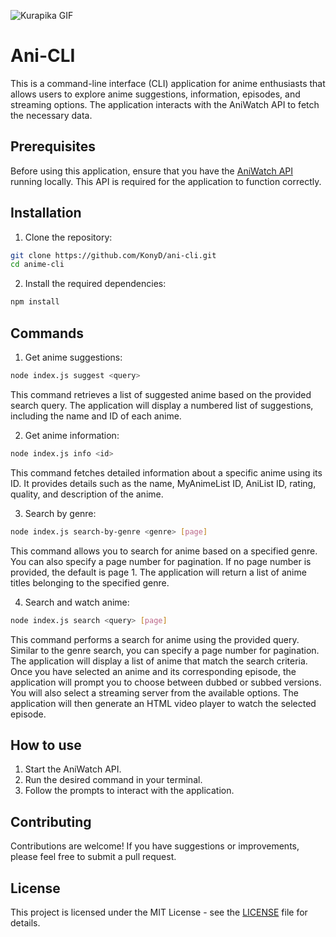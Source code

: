 ![Kurapika GIF](https://media1.giphy.com/media/v1.Y2lkPTc5MGI3NjExdXh3MzNoZXg5MDkyMXB1bzUxMDRrcDF5Zm41bGdtbnhrcnNuYmlhYiZlcD12MV9pbnRlcm5hbF9naWZfYnlfaWQmY3Q9Zw/etW2P2cvB0PYY/giphy.webp)

# Ani-CLI
This is a command-line interface (CLI) application for anime enthusiasts that allows users to explore anime suggestions, information, episodes, and streaming options. The application interacts with the AniWatch API to fetch the necessary data.

## Prerequisites
Before using this application, ensure that you have the [AniWatch API](https://github.com/ghoshRitesh12/aniwatch-api) running locally. This API is required for the application to function correctly.

## Installation
1. Clone the repository:
```bash
git clone https://github.com/KonyD/ani-cli.git
cd anime-cli
```
2. Install the required dependencies:
```bash
npm install
```

## Commands
1. Get anime suggestions:
```bash
node index.js suggest <query>
```
This command retrieves a list of suggested anime based on the provided search query. The application will display a numbered list of suggestions, including the name and ID of each anime.

2. Get anime information:
```bash
node index.js info <id>
```
This command fetches detailed information about a specific anime using its ID. It provides details such as the name, MyAnimeList ID, AniList ID, rating, quality, and description of the anime.

3. Search by genre:
```bash
node index.js search-by-genre <genre> [page]
```
This command allows you to search for anime based on a specified genre. You can also specify a page number for pagination. If no page number is provided, the default is page 1. The application will return a list of anime titles belonging to the specified genre.

4. Search and watch anime:
```bash
node index.js search <query> [page]
```
This command performs a search for anime using the provided query. Similar to the genre search, you can specify a page number for pagination. The application will display a list of anime that match the search criteria. Once you have selected an anime and its corresponding episode, the application will prompt you to choose between dubbed or subbed versions. You will also select a streaming server from the available options. The application will then generate an HTML video player to watch the selected episode.

## How to use
1. Start the AniWatch API.
2. Run the desired command in your terminal.
3. Follow the prompts to interact with the application.

## Contributing
Contributions are welcome! If you have suggestions or improvements, please feel free to submit a pull request.

## License
This project is licensed under the MIT License - see the [LICENSE](./LICENSE) file for details.

